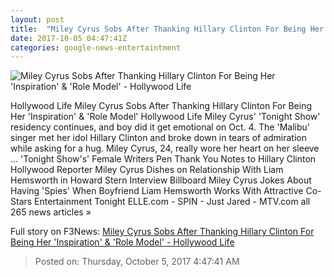 ```yaml
---
layout: post
title:  "Miley Cyrus Sobs After Thanking Hillary Clinton For Being Her 'Inspiration' & 'Role Model' - Hollywood Life"
date: 2017-10-05 04:47:41Z
categories: google-news-entertaintment
---
```


![Miley Cyrus Sobs After Thanking Hillary Clinton For Being Her 'Inspiration' & 'Role Model' - Hollywood Life](https://pmchollywoodlife.files.wordpress.com/2017/10/miley-cyrus-hugs-hilary-clinton-ftr.jpg)

Hollywood Life Miley Cyrus Sobs After Thanking Hillary Clinton For Being Her 'Inspiration' & 'Role Model' Hollywood Life Miley Cyrus' 'Tonight Show' residency continues, and boy did it get emotional on Oct. 4. The 'Malibu' singer met her idol Hillary Clinton and broke down in tears of admiration while asking for a hug. Miley Cyrus, 24, really wore her heart on her sleeve ... 'Tonight Show's' Female Writers Pen Thank You Notes to Hillary Clinton Hollywood Reporter Miley Cyrus Dishes on Relationship With Liam Hemsworth in Howard Stern Interview Billboard Miley Cyrus Jokes About Having 'Spies' When Boyfriend Liam Hemsworth Works With Attractive Co-Stars Entertainment Tonight ELLE.com - SPIN - Just Jared - MTV.com all 265 news articles »


Full story on F3News: [Miley Cyrus Sobs After Thanking Hillary Clinton For Being Her 'Inspiration' & 'Role Model' - Hollywood Life](http://www.f3nws.com/n/hGfWV)

> Posted on: Thursday, October 5, 2017 4:47:41 AM
